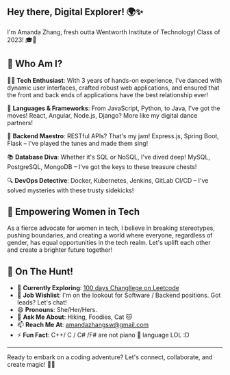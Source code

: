 ## Hey there, Digital Explorer! 🌍✨

I'm Amanda Zhang, fresh outta Wentworth Institute of Technology! Class of 2023! 🎓💼

## 🌟 Who Am I?

👩‍💻 **Tech Enthusiast**: With 3 years of hands-on experience, I've danced with dynamic user interfaces, crafted robust web applications, and ensured that the front and back ends of applications have the best relationship ever!

🚀 **Languages & Frameworks**: From JavaScript, Python, to Java, I've got the moves! React, Angular, Node.js, Django? More like my digital dance partners!

🔧 **Backend Maestro**: RESTful APIs? That's my jam! Express.js, Spring Boot, Flask – I've played the tunes and made them sing!

📚 **Database Diva**: Whether it's SQL or NoSQL, I've dived deep! MySQL, PostgreSQL, MongoDB – I've got the keys to these treasure chests!

🔍 **DevOps Detective**: Docker, Kubernetes, Jenkins, GitLab CI/CD – I've solved mysteries with these trusty sidekicks!

## 💪 Empowering Women in Tech

As a fierce advocate for women in tech, I believe in breaking stereotypes, pushing boundaries, and creating a world where everyone, regardless of gender, has equal opportunities in the tech realm. Let's uplift each other and create a brighter future together!

## 🎯 On The Hunt!

- 🔭 **Currently Exploring**: [100 days Changllege on Leetcode](https://leetcode.com/AmandaZhang66/)
- 💌 **Job Wishlist**: I'm on the lookout for Software / Backend positions. Got leads? Let's chat!
- 😄 **Pronouns**: She/Her/Hers.
- 💬 **Ask Me About**: Hiking, Foodies, Cat 🐱
- 📫 **Reach Me At**: amandazhangsw@gmail.com
- ⚡ **Fun Fact**: C++/ C / C# /F# are not piano 🎹 language LOL :D
---

Ready to embark on a coding adventure? Let's connect, collaborate, and create magic! 🌌🚀
